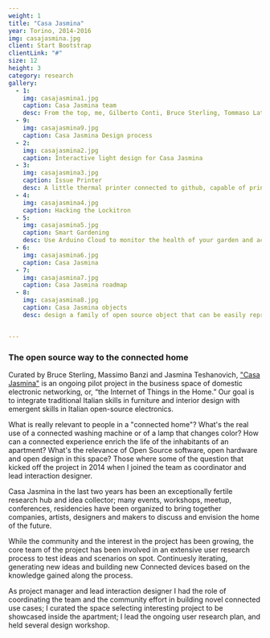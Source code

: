 ```yaml
---
weight: 1
title: "Casa Jasmina"
year: Torino, 2014-2016
img: casajasmina.jpg
client: Start Bootstrap
clientLink: "#"
size: 12
height: 3
category: research
gallery:
  - 1:
    img: casajasmina1.jpg
    caption: Casa Jasmina team
    desc: From the top, me, Gilberto Conti, Bruce Sterling, Tommaso Laterza, Mattia della Libera, Jasmina Teshanovich, Alessandro Squatrito
  - 9:
    img: casajasmina9.jpg
    caption: Casa Jasmina Design process
  - 2:
    img: casajasmina2.jpg
    caption: Interactive light design for Casa Jasmina
  - 3:
    img: casajasmina3.jpg
    caption: Issue Printer
    desc: A little thermal printer connected to github, capable of printing new issue opened on the casajasmina Github page and help us keep track of the projects.
  - 4:
    img: casajasmina4.jpg
    caption: Hacking the Lockitron
  - 5:
    img: casajasmina5.jpg
    caption: Smart Gardening
    desc: Use Arduino Cloud to monitor the health of your garden and activate irrigation when needed.
  - 6:
    img: casajasmina6.jpg
    caption: Casa Jasmina
  - 7:
    img: casajasmina7.jpg
    caption: Casa Jasmina roadmap
  - 8:
    img: casajasmina8.jpg
    caption: Casa Jasmina objects
    desc: design a family of open source object that can be easily reproduce using digital fabrication tools and open hardware.


---
```

### The open source way to the connected home

Curated by Bruce Sterling, Massimo Banzi and Jasmina Teshanovich, ["Casa Jasmina"](http://casajasmina.arduino.cc) is an ongoing pilot project in the business space of domestic electronic networking, or, “the Internet of Things in the Home.” Our goal is to integrate traditional Italian skills in furniture and interior design with emergent skills in Italian open-source electronics.

What is really relevant to people in a "connected home"? What's the real use of a connected washing machine or of a lamp that changes color? How can a connected experience enrich the life of the inhabitants of an apartment? What's the relevance of Open Source software, open hardware and open design in this space?
Those where some of the question that kicked off the project in 2014 when I joined the team as coordinator and lead interaction designer.

Casa Jasmina in the last two years has been an exceptionally fertile research hub and idea collector; many events, workshops, meetup, conferences, residencies have been organized to bring together companies, artists, designers and makers to discuss and envision the home of the future.

While the community and the interest in the project has been growing, the core team  of the project has been involved in an extensive user research process to test ideas and scenarios on spot. Continuesly iterating, generating new ideas and building new Connected devices based on the knowledge gained along the process.

As project manager and lead interaction designer I had the role of coordinating the team and the community effort in building novel connected use cases; I curated the space selecting interesting project to be showcased inside the apartment; I lead the ongoing user research plan, and held several design workshop.
